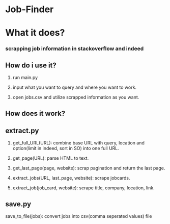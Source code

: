 # Job-Finder

# What it does? 

### scrapping job information in stackoverflow and indeed

## How do i use it?

 1. run main.py

 2. input what you want to query and where you want to work.

 3. open jobs.csv and utilize scrapped information as you want.

## How does it work?

## extract.py

 1. get_full_URL(URL): combine base URL with query, location and option(limit in indeed, sort in SO) into one full URL.

 2. get_page(URL): parse HTML to text.

 3. get_last_page(page, website): scrap pagination and return the last page.

 4. extract_jobs(URL, last_page, website): scrape jobcards.

 5. extract_job(job_card, website): scrape title, company, location, link.

## save.py

 save_to_file(jobs): convert jobs into csv(comma seperated values) file
